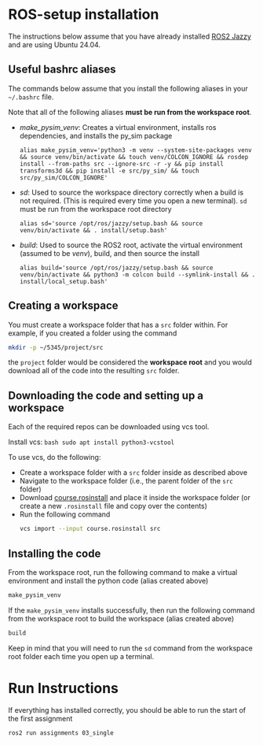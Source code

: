 # ROS-setup installation
The instructions below assume that you have already installed [ROS2 Jazzy](https://docs.ros.org/en/jazzy/Installation/Ubuntu-Install-Debians.html#) and are using Ubuntu 24.04.

## Useful bashrc aliases
The commands below assume that you install the following aliases in your `~/.bashrc` file.

Note that all of the following aliases **must be run from the workspace root**.
* *make_pysim_venv*: Creates a virtual environment, installs ros dependencies, and installs the py_sim package
    ```
    alias make_pysim_venv='python3 -m venv --system-site-packages venv && source venv/bin/activate && touch venv/COLCON_IGNORE && rosdep install --from-paths src --ignore-src -r -y && pip install transforms3d && pip install -e src/py_sim/ && touch src/py_sim/COLCON_IGNORE'
    ```
* *sd*: Used to source the workspace directory correctly when a build is not required. (This is required every time you open a new terminal). `sd` must be run from the workspace root directory
    ```
    alias sd='source /opt/ros/jazzy/setup.bash && source venv/bin/activate && . install/setup.bash'
    ```
* *build*: Used to source the ROS2 root, activate the virtual environment (assumed to be *venv*), build, and then source the install
    ```
    alias build='source /opt/ros/jazzy/setup.bash && source venv/bin/activate && python3 -m colcon build --symlink-install && . install/local_setup.bash'
    ```
## Creating a workspace
You must create a workspace folder that has a `src` folder within. For example, if you created a folder using the command
```bash
mkdir -p ~/5345/project/src
```
the `project` folder would be considered the **workspace root** and you would download all of the code into the resulting `src` folder.

## Downloading the code and setting up a workspace
Each of the required repos can be downloaded using vcs tool.

Install vcs:
    ```bash
    sudo apt install python3-vcstool
    ```

To use vcs, do the following:
* Create a workspace folder with a `src` folder inside as described above
* Navigate to the workspace folder (i.e., the parent folder of the `src` folder)
* Download [course.rosinstall](https://gitlab.com/utahstate/courses/5345-intro-to-ros/py_sim_launch/-/blob/main/assigments/rosinstall/course.rosinstall?ref_type=heads) and place it inside the workspace folder (or create a new `.rosinstall` file and copy over the contents)
* Run the following command
    ```bash
    vcs import --input course.rosinstall src
    ```

## Installing the code
From the workspace root, run the following command to make a virtual environment and install the python code (alias created above)
```bash
make_pysim_venv
```

If the `make_pysim_venv` installs successfully, then run the following command from the workspace root to build the workspace (alias created above)
```bash
build
```

Keep in mind that you will need to run the `sd` command from the workspace root folder each time you open up a terminal.

# Run Instructions
If everything has installed correctly, you should be able to run the start of the first assignment
```bash
ros2 run assignments 03_single
```
